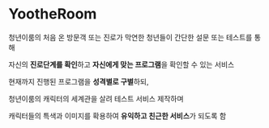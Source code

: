 # YootheRoom

청년이룸의 처음 온 방문객 또는 진로가 막연한 청년들이 간단한 설문 또는 테스트를 통해

자신의 **진로단계를 확인**하고 **자신에게 맞는 프로그램**을 확인할 수 있는 서비스

현재까지 진행된 프로그램을 **성격별로 구별**하되,

청년이룸의 캐릭터의 세계관을 살려 테스트 서비스 제작하며

캐릭터들의 특색과 이미지를 확용하여 **유익하고 친근한 서비스**가 되도록 함
